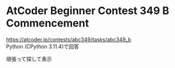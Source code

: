 # AtCoder Beginner Contest 349 B Commencement  
https://atcoder.jp/contests/abc349/tasks/abc349_b  
Python (CPython 3.11.4)で回答  

頑張って探して表示